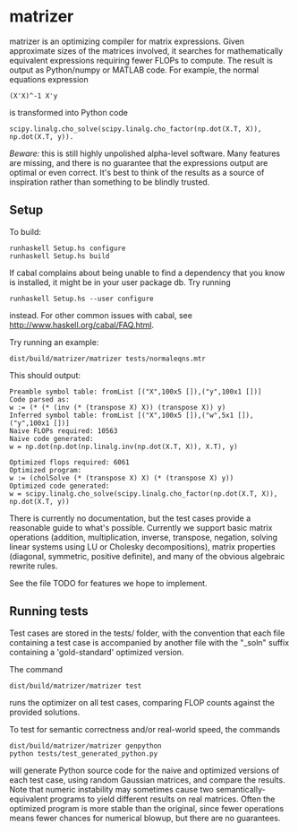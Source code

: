 matrizer
========

matrizer is an optimizing compiler for matrix expressions. Given approximate sizes of the matrices involved, it searches for mathematically equivalent expressions requiring fewer FLOPs to compute. The result is output as Python/numpy or MATLAB code. For example, the normal equations expression 
 
    (X'X)^-1 X'y 

is transformed into Python code 

    scipy.linalg.cho_solve(scipy.linalg.cho_factor(np.dot(X.T, X)), np.dot(X.T, y)).

*Beware:* this is still highly unpolished alpha-level software. Many
features are missing, and there is no guarantee that the expressions
output are optimal or even correct. It's best to think of the results
as a source of inspiration rather than something to be blindly
trusted.

Setup
-----

To build:

    runhaskell Setup.hs configure
    runhaskell Setup.hs build

If cabal complains about being unable to find a dependency that you
know is installed, it might be in your user package db. Try running

    runhaskell Setup.hs --user configure

instead. For other common issues with cabal, see
http://www.haskell.org/cabal/FAQ.html.

Try running an example:

    dist/build/matrizer/matrizer tests/normaleqns.mtr

This should output:

    Preamble symbol table: fromList [("X",100x5 []),("y",100x1 [])]
    Code parsed as:
    w := (* (* (inv (* (transpose X) X)) (transpose X)) y)
    Inferred symbol table: fromList [("X",100x5 []),("w",5x1 []),("y",100x1 [])]
    Naive FLOPs required: 10563
    Naive code generated:
    w = np.dot(np.dot(np.linalg.inv(np.dot(X.T, X)), X.T), y)

    Optimized flops required: 6061
    Optimized program:
    w := (cholSolve (* (transpose X) X) (* (transpose X) y))
    Optimized code generated:
    w = scipy.linalg.cho_solve(scipy.linalg.cho_factor(np.dot(X.T, X)), np.dot(X.T, y))

There is currently no documentation, but the test cases provide a
reasonable guide to what's possible.  Currently we support basic
matrix operations (addition, multiplication, inverse, transpose,
negation, solving linear systems using LU or Cholesky decompositions),
matrix properties (diagonal, symmetric, positive definite), and many
of the obvious algebraic rewrite rules.

See the file TODO for features we hope to implement.

Running tests
-----

Test cases are stored in the tests/ folder, with the convention that
each file containing a test case is accompanied by another file with
the "_soln" suffix containing a 'gold-standard' optimized version. 

The command

    dist/build/matrizer/matrizer test

runs the optimizer on all test cases, comparing FLOP counts against 
the provided solutions. 

To test for semantic correctness and/or real-world speed, the commands

    dist/build/matrizer/matrizer genpython
    python tests/test_generated_python.py

will generate Python source code for the naive and optimized versions
of each test case, using random Gaussian matrices, and compare the
results. Note that numeric instability may sometimes cause two
semantically-equivalent programs to yield different results on real
matrices. Often the optimized program is more stable than the original,
since fewer operations means fewer chances for numerical blowup, but 
there are no guarantees. 



